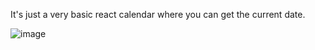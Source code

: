 It's just a very basic react calendar where you can get the current date.


![image](https://user-images.githubusercontent.com/68081983/218250728-ae738975-60a7-40cc-858a-4b3e4ebfc508.png)


